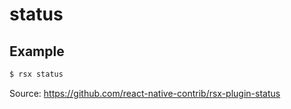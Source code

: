 # status

## Example

```bash
$ rsx status
```

Source: https://github.com/react-native-contrib/rsx-plugin-status
